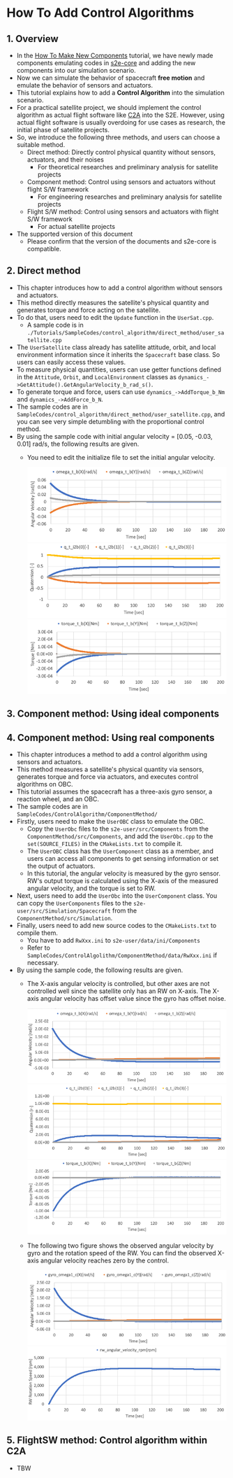 # How To Add Control Algorithms

## 1.  Overview
- In the [How To Make New Components](./HowToMakeNewComponents.md) tutorial, we have newly made components emulating codes in [s2e-core](https://github.com/ut-issl/s2e-core) and adding the new components into our simulation scenario.
- Now we can simulate the behavior of spacecraft **free motion** and emulate the behavior of sensors and actuators. 
- This tutorial explains how to add a **Control Algorithm** into the simulation scenario. 
- For a practical satellite project, we should implement the control algorithm as actual flight software like [C2A](https://github.com/ut-issl/c2a-core) into the S2E. However, using actual flight software is usually overdoing for use cases as research, the initial phase of satellite projects.
- So, we introduce the following three methods, and users can choose a suitable method.
  - Direct method: Directly control physical quantity without sensors, actuators, and their noises
    - For theoretical researches and preliminary analysis for satellite projects
  - Component method: Control using sensors and actuators without flight S/W framework
    - For engineering researches and preliminary analysis for satellite projects
  - Flight S/W method: Control using sensors and actuators with flight S/W framework
    - For actual satellite projects
- The supported version of this document
  - Please confirm that the version of the documents and s2e-core is compatible.

## 2. Direct method
- This chapter introduces how to add a control algorithm without sensors and actuators.
- This method directly measures the satellite's physical quantity and generates torque and force acting on the satellite.
- To do that, users need to edit the `Update` function in the `UserSat.cpp`.
  - A sample code is in `./Tutorials/SampleCodes/control_algorithm/direct_method/user_satellite.cpp`
- The `UserSatellite` class already has satellite attitude, orbit, and local environment information since it inherits the `Spacecraft` base class. So users can easily access these values.
- To measure physical quantities, users can use getter functions defined in the `Attitude`, `Orbit`, and `LocalEnvironment` classes as `dynamics_->GetAttitude().GetAngularVelocity_b_rad_s()`.
- To generate torque and force, users can use `dynamics_->AddTorque_b_Nm` and `dynamics_->AddForce_b_N`.
- The sample codes are in `SampleCodes/control_algorithm/direct_method/user_satellite.cpp`, and you can see very simple detumbling with the proportional control method.
- By using the sample code with initial angular velocity = [0.05, -0.03, 0.01] rad/s, the following results are given.
  - You need to edit the initialize file to set the initial angular velocity.
    
    <img src="./figs/ControlAlgorithm_DirectControl_result1.png" alt="CA_DC_1" style="zoom: 80%;" />  

    <img src="./figs/ControlAlgorithm_DirectControl_result2.png" alt="CA_DC_2" style="zoom: 80%;" />  
   
    <img src="./figs/ControlAlgorithm_DirectControl_result3.png" alt="CA_DC_3" style="zoom: 80%;" />  

## 3. Component method: Using ideal components

## 4. Component method: Using real components
- This chapter introduces a method to add a control algorithm using sensors and actuators.
- This method measures a satellite's physical quantity via sensors, generates torque and force via actuators, and executes control algorithms on OBC.
- This tutorial assumes the spacecraft has a three-axis gyro sensor, a reaction wheel, and an OBC.
- The sample codes are in `SampleCodes/ControlAlgorithm/ComponentMethod/`
- Firstly, users need to make the `UserOBC` class to emulate the OBC.
  - Copy the `UserObc` files to the `s2e-user/src/Components` from the `ComponentMethod/src/Components`, and add the `UserObc.cpp` to the `set(SOURCE_FILES)` in the `CMakeLists.txt` to compile it.
  - The `UserOBC` class has the `UserComponent` class as a member, and users can access all components to get sensing information or set the output of actuators.
  - In this tutorial, the angular velocity is measured by the gyro sensor. RW's output torque is calculated using the X-axis of the measured angular velocity, and the torque is set to RW.
- Next, users need to add the `UserObc` into the `UserComponent` class. You can copy the `UserComponents` files to the `s2e-user/src/Simulation/Spacecraft` from the `ComponentMethod/src/Simulation`.
- Finally, users need to add new source codes to the `CMakeLists.txt` to compile them.
  - You have to add `RwXxx.ini` to `s2e-user/data/ini/Components`
  - Refer to `SampleCodes/ControlAlgolithm/ComponentMethod/data/RwXxx.ini` if necessary.
- By using the sample code, the following results are given.
  - The X-axis angular velocity is controlled, but other axes are not controlled well since the satellite only has an RW on X-axis. The X-axis angular velocity has offset value since the gyro has offset noise.

    <img src="./figs/ControlAlgorithm_ComponentControl_result1.png" alt="CA_CC_1" style="zoom: 80%;" />  
    <img src="./figs/ControlAlgorithm_ComponentControl_result2.png" alt="CA_CC_2" style="zoom: 80%;" />  
    <img src="./figs/ControlAlgorithm_ComponentControl_result3.png" alt="CA_CC_3" style="zoom: 80%;" />  

  - The following two figure shows the observed angular velocity by gyro and the rotation speed of the RW. You can find the observed X-axis angular velocity reaches zero by the control.

    <img src="./figs/ControlAlgorithm_ComponentControl_result4.png" alt="CA_CC_4" style="zoom: 80%;" />  
    <img src="./figs/ControlAlgorithm_ComponentControl_result5.png" alt="CA_CC_5" style="zoom: 80%;" />  

## 5. FlightSW method: Control algorithm within C2A
- TBW
